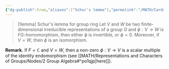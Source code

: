 ```yaml
---
{"dg-publish":true,"aliases":["Schur's lemma"],"permalink":"/MATH/Cards/Nodes/Schur's Lemma/","dgPassFrontmatter":true}
---
```



> [!lemma] Schur's lemma for group ring
> Let $V$ and $W$ be two finite-dimensional irreducible representations of a group $G$ and $\phi:V\to W$ is $FG$-homomorphism, then either $\phi$ is invertible, or $\phi=0$. Moreover, if $V=W$, then $\phi$ is an isomorphism.

**Remark.** If $F=\mathbb{C}$ and $V=W$, then a non-zero $\phi:V\to V$ is a scalar multiple of the identity endomorphism (see [[MATH/Representations and Characters of Groups/Nodes/2 Group Algebra#^po1qjp\|here]]).


